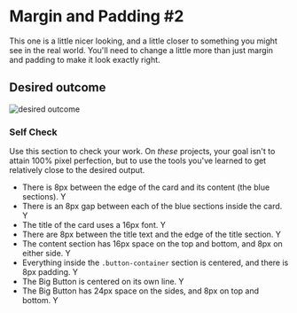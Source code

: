 # Margin and Padding #2

This one is a little nicer looking, and a little closer to something you might see in the real world. You'll need to change a little more than just margin and padding to make it look exactly right.

## Desired outcome
![desired outcome](./desired-outcome.png)

### Self Check
Use this section to check your work. On _these_ projects, your goal isn't to attain 100% pixel perfection, but to use the tools you've learned to get relatively close to the desired output.

- There is 8px between the edge of the card and its content (the blue sections). Y
- There is an 8px gap between each of the blue sections inside the card. Y
- The title of the card uses a 16px font. Y
- There are 8px between the title text and the edge of the title section. Y
- The content section has 16px space on the top and bottom, and 8px on either side. Y
- Everything inside the `.button-container` section is centered, and there is 8px padding. Y
- The Big Button is centered on its own line. Y
- The Big Button has 24px space on the sides, and 8px on top and bottom. Y
